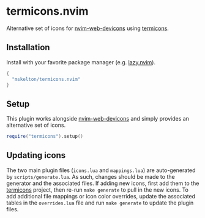 # termicons.nvim

Alternative set of icons for [nvim-web-devicons](https://github.com/nvim-tree/nvim-web-devicons) using [termicons](https://github.com/mskelton/termicons).

## Installation

Install with your favorite package manager (e.g. [lazy.nvim](https://github.com/folke/lazy.nvim)).

```lua
{
  "mskelton/termicons.nvim"
}
```

## Setup

This plugin works alongside [nvim-web-devicons](https://github.com/nvim-tree/nvim-web-devicons) and simply provides an alternative set of icons.

```lua
require("termicons").setup()
```

## Updating icons

The two main plugin files (`icons.lua` and `mappings.lua`) are auto-generated by `scripts/generate.lua`. As such, changes should be made to the generator and the associated files. If adding new icons, first add them to the [termicons](https://github.com/mskelton/termicons) project, then re-run `make generate` to pull in the new icons. To add additional file mappings or icon color overrides, update the associated tables in the `overrides.lua` file and run `make generate` to update the plugin files.
